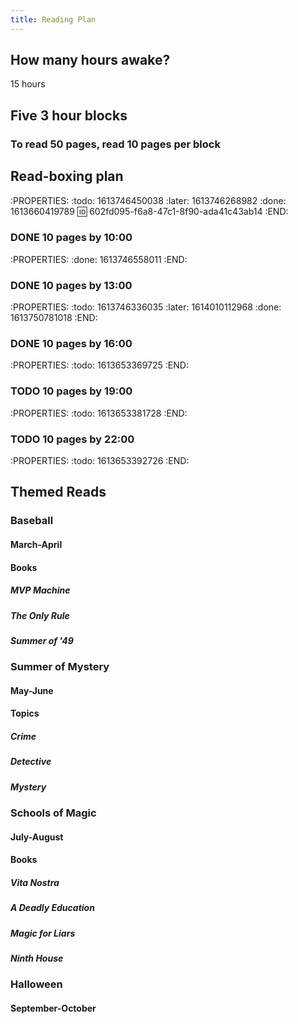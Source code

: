 ```yaml
---
title: Reading Plan
---
```


## How many hours awake?
15 hours 
## Five 3 hour blocks
### To read 50 pages, read 10 pages per block
## Read-boxing plan
:PROPERTIES:
:todo: 1613746450038
:later: 1613746268982
:done: 1613660419789
:id: 602fd095-f6a8-47c1-8f90-ada41c43ab14
:END:
### DONE 10 pages by 10:00
:PROPERTIES:
:done: 1613746558011
:END:
### DONE 10 pages by 13:00
:PROPERTIES:
:todo: 1613746336035
:later: 1614010112968
:done: 1613750781018
:END:
### DONE 10 pages by 16:00
:PROPERTIES:
:todo: 1613653369725
:END:
### TODO 10 pages by 19:00
:PROPERTIES:
:todo: 1613653381728
:END:
### TODO 10 pages by 22:00
:PROPERTIES:
:todo: 1613653392726
:END:
## Themed Reads
### Baseball
#### March-April
#### Books
##### MVP Machine
##### The Only Rule
##### Summer of '49
### Summer of Mystery
#### May-June
#### Topics
##### Crime
##### Detective
##### Mystery
### Schools of Magic
#### July-August
#### Books
##### Vita Nostra
##### A Deadly Education
##### Magic for Liars
##### Ninth House
### Halloween
#### September-October
